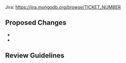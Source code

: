 Jira: https://jira.mongodb.org/browse/TICKET_NUMBER

## Proposed Changes

<!-- short overview of changes -->
<!-- Add more details in bulleted list -->

-
-

## Review Guidelines

<!-- Add anything you'd like to note to the reviewer(s) here,
such as how they can test the changes, things that you'd like them to focus on,
or stuff to be addressed in future work. -->
